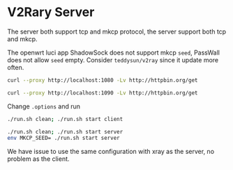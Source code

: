 # V2Rary Server

The server both support tcp and mkcp protocol, the server support both tcp and mkcp.

The openwrt luci app ShadowSock does not support mkcp `seed`, PassWall does not allow `seed` empty. Consider `teddysun/v2ray` since it update more often.

```bash
curl --proxy http://localhost:1080 -Lv http://httpbin.org/get

curl --proxy http://localhost:1090 -Lv http://httpbin.org/get
```

Change `.options` and run

```bash
./run.sh clean; ./run.sh start client

./run.sh clean; ./run.sh start server
env MKCP_SEED= ./run.sh start server
```

We have issue to use the same configuration with xray as the server, no problem as the client.
